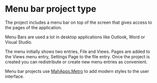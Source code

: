 # Menu bar project type

The project includes a menu bar on top of the screen that gives access to the pages of the application.

Menu Bars are used a lot in desktop applications like Outlook, Word or Visual Studio.

The menu initially shows two entries, File and Views. Pages are added to the Views menu entry, Settings Page to the file entry. Once the project is created you can redistribute or create new menu entries as convenient.

Menu bar projects use [MahApps.Metro](../mahapps-metro.md) to add modern styles to the user interface.